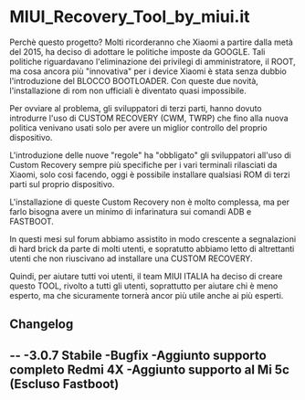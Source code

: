 # MIUI_Recovery_Tool_by_miui.it

Perchè questo progetto?
Molti ricorderanno che Xiaomi a partire dalla metà del 2015, ha deciso di adottare le politiche imposte da GOOGLE. Tali politiche riguardavano l'eliminazione dei privilegi di amministratore, il ROOT, ma cosa ancora più "innovativa" per i device Xiaomi è stata senza dubbio l'introduzione del BLOCCO BOOTLOADER. Con queste due novità, l'installazione di rom non ufficiali è diventato quasi impossibile.

Per ovviare al problema, gli sviluppatori di terzi parti, hanno dovuto introdurre l'uso di CUSTOM RECOVERY (CWM, TWRP) che fino alla nuova politica venivano usati solo per avere un miglior controllo del proprio dispositivo.

L'introduzione delle nuove "regole" ha "obbligato" gli sviluppatori all'uso di Custom Recovery sempre più specifiche per i vari terminali rilasciati da Xiaomi, solo cosi facendo, oggi è possibile installare qualsiasi ROM di terzi parti sul proprio dispositivo.

L'installazione di queste Custom Recovery non è molto complessa, ma per farlo bisogna avere un minimo di infarinatura sui comandi ADB e FASTBOOT.

In questi mesi sul forum abbiamo assistito in modo crescente a segnalazioni di hard brick da parte di molti utenti, e sopratutto abbiamo letto di altrettanti utenti che non riuscivano ad installare una CUSTOM RECOVERY.

Quindi, per aiutare tutti voi utenti, il team MIUI ITALIA ha deciso di creare questo TOOL, rivolto a tutti gli utenti, soprattutto per aiutare chi è meno esperto, ma che sicuramente tornerà ancor più utile anche ai più esperti.

## Changelog
--
-3.0.7 Stabile
-Bugfix
-Aggiunto supporto completo Redmi 4X
-Aggiunto supporto al Mi 5c (Escluso Fastboot) 
--